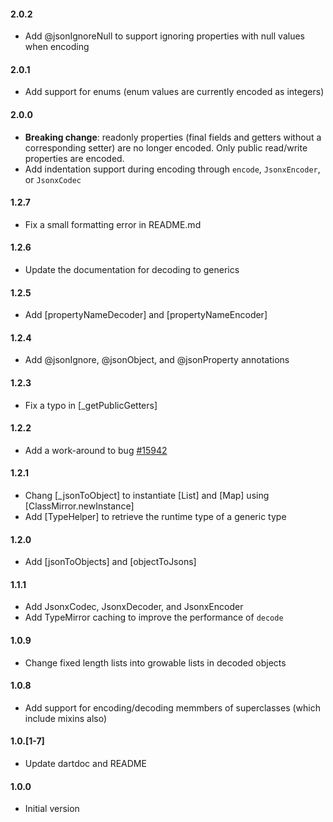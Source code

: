 #### 2.0.2
- Add @jsonIgnoreNull to support ignoring properties with null values when encoding

#### 2.0.1
- Add support for enums (enum values are currently encoded as integers)

#### 2.0.0
- **Breaking change**: readonly properties (final fields and getters without
  a corresponding setter) are no longer encoded. Only public read/write
  properties are encoded.
- Add indentation support during encoding through `encode`, `JsonxEncoder`,
  or `JsonxCodec`

#### 1.2.7
- Fix a small formatting error in README.md

#### 1.2.6
- Update the documentation for decoding to generics

#### 1.2.5
- Add [propertyNameDecoder] and [propertyNameEncoder]

#### 1.2.4
- Add @jsonIgnore, @jsonObject, and @jsonProperty annotations

#### 1.2.3
- Fix a typo in [_getPublicGetters]

#### 1.2.2
- Add a work-around to bug [#15942](https://code.google.com/p/dart/issues/detail?id=15942)

#### 1.2.1
- Chang [_jsonToObject] to instantiate [List] and [Map] using
  [ClassMirror.newInstance]
- Add [TypeHelper] to retrieve the runtime type of a generic type

#### 1.2.0
- Add [jsonToObjects] and [objectToJsons]
   
#### 1.1.1
- Add JsonxCodec, JsonxDecoder, and JsonxEncoder
- Add TypeMirror caching to improve the performance of `decode`

#### 1.0.9
- Change fixed length lists into growable lists in decoded objects

#### 1.0.8
- Add support for encoding/decoding memmbers of superclasses (which
  include mixins also)

#### 1.0.[1-7]
- Update dartdoc and README

#### 1.0.0
- Initial version